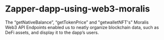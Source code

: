 # Zapper-dapp-using-web3-moralis
The “getNativeBalance”, “getTokenPrice” and "getwalletNFT's" Moralis Web3 API Endpoints enabled us to neatly organize blockchain data, such as DeFi assets, and display it to the dapp’s users.
